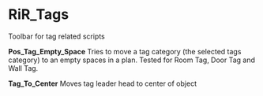 # RiR_Tags
Toolbar for tag related scripts

**Pos_Tag_Empty_Space**   Tries to move a tag category (the selected tags category) to an empty spaces in a plan. Tested for Room Tag, Door Tag and Wall Tag.

**Tag_To_Center**   Moves tag leader head to center of object
